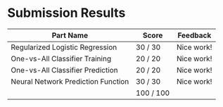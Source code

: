 # Submission Results

Part Name | Score | Feedback
-- | -- | --
Regularized Logistic Regression |  30 /  30 | Nice work!
One-vs-All Classifier Training |  20 /  20 | Nice work!
One-vs-All Classifier Prediction |  20 /  20 | Nice work!
Neural Network Prediction Function |  30 /  30 | Nice work!
|| 100 / 100 ||